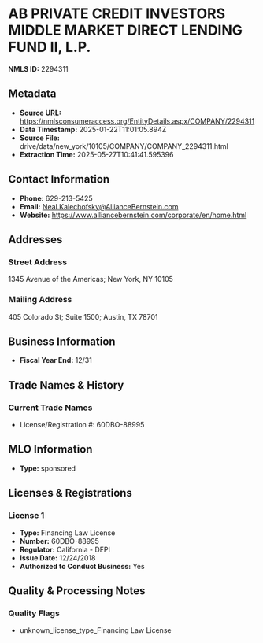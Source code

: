 # AB PRIVATE CREDIT INVESTORS MIDDLE MARKET DIRECT LENDING FUND II, L.P.

**NMLS ID:** 2294311

## Metadata
- **Source URL:** https://nmlsconsumeraccess.org/EntityDetails.aspx/COMPANY/2294311
- **Data Timestamp:** 2025-01-22T11:01:05.894Z
- **Source File:** drive/data/new_york/10105/COMPANY/COMPANY_2294311.html
- **Extraction Time:** 2025-05-27T10:41:41.595396

## Contact Information
- **Phone:** 629-213-5425
- **Email:** Neal.Kalechofsky@AllianceBernstein.com
- **Website:** https://www.alliancebernstein.com/corporate/en/home.html

## Addresses
### Street Address
1345 Avenue of the Americas; New York, NY 10105

### Mailing Address
405 Colorado St; Suite 1500; Austin, TX 78701

## Business Information
- **Fiscal Year End:** 12/31

## Trade Names & History
### Current Trade Names
- License/Registration #: 60DBO-88995

## MLO Information
- **Type:** sponsored

## Licenses & Registrations

### License 1
- **Type:** Financing Law License
- **Number:** 60DBO-88995
- **Regulator:** California - DFPI
- **Issue Date:** 12/24/2018
- **Authorized to Conduct Business:** Yes

## Quality & Processing Notes
### Quality Flags
- unknown_license_type_Financing Law License
